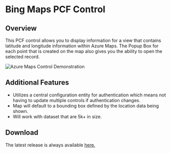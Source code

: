 # Bing Maps PCF Control

## Overview
This PCF control allows you to display information for a view that contains latitude and longitude information within Azure Maps.  The Popup Box for each point that is created on the map also gives you the ability to open the selected record.

![Azure Maps Control Demonstration](https://github.com/rwilson504/Blogger/blob/master/Azure-Maps-Control/images/azuremapcontrol.gif?raw=true?raw=true)

## Additional Features
* Utilizes a central configuration entity for authentication which means not having to update multiple controls if authentication changes.
* Map will default to a bounding box defined by the location data being shown.
* Will work with dataset that are 5k+ in size.

## Download
The latest release is always available [here.](https://github.com/rwilson504/PCFControls/releases/latest)
<!--stackedit_data:
eyJoaXN0b3J5IjpbLTQ3NTUzNzc5OV19
-->